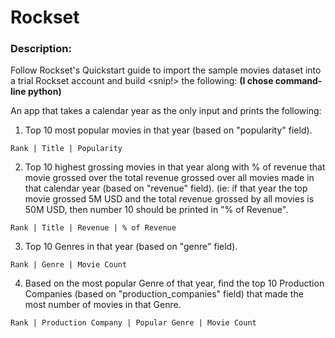 # Rockset

### Description:
Follow Rockset's Quickstart guide to import the sample movies dataset into a
trial Rockset account and build <snip!> the following:
**(I chose command-line python)**

An app that takes a calendar year as the only input and prints the following:
1. Top 10 most popular movies in that year (based on "popularity" field).

`Rank | Title | Popularity`


2. Top 10 highest grossing movies in that year along with % of revenue that
movie grossed over the total revenue grossed over all movies made in that
calendar year (based on "revenue" field).
(ie: if that year the top movie grossed 5M USD and the total revenue grossed
by all movies is 50M USD, then number 10 should be printed in "\% of Revenue".

`Rank | Title | Revenue | % of Revenue`


3. Top 10 Genres in that year (based on "genre" field).

`Rank | Genre | Movie Count`


4. Based on the most popular Genre of that year, find the top 10 Production Companies
(based on "production_companies" field) that made the most number of movies in that Genre.

`Rank | Production Company | Popular Genre | Movie Count`
